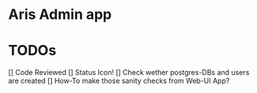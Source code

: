 # Aris Admin app

# TODOs
[] Code Reviewed
[] Status Icon!
  [] Check wether postgres-DBs and users are created
  [] How-To make those sanity checks from Web-UI App?

